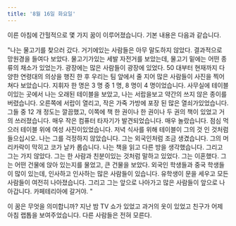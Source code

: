 ```yaml
---
title: '8월 16일 화요일'
---
```

이른 아침에 간헐적으로 몇 가지 꿈이 이루어졌습니다. 기본 내용은 다음과 같습니다.

"나는 물고기를 찾으러 갔다. 거기에있는 사람들은 아무 말도하지 않았다. 결과적으로 망원경을 들여다 보았다. 물고기가있는 세발 자전거를 보았는데, 물고기 밑에는 어떤 종류의 채소가 있었는가. 광장에는 많은 사람들이 광장에 있었다. 50 대부터 현재까지 다양한 연령대의 의상을 행진 한 후 우리는 팀 앞에서 줄 지어 많은 사람들이 사진을 찍어 쳐다 보았습니다. 지휘자 한 명은 3 명 중 1 명, 8 명이 4 명이었습니다. 사무실에 테이블이있는 곳에서 나는 오래된 테이블을 보았고, 나는 서랍을보고 약간의 쓰지 않은 종이를 버렸습니다. 오른쪽에 서랍이 열리고, 작은 가죽 가방에 포장 된 많은 열쇠가있었습니다. 그들 중 12 개 정도는 깔끔했고, 이쪽에 책 한 권이나 한 권이나 두 권의 책이 있었고 거의 쓰러졌습니다. 매우 작은 컴퓨터 타자기가 발견되었습니다. 매우 놀랐습니다. 점심 먹으러 테이블 위에 여성 사진이있었습니다. 저녁 식사를 위해 테이블이 그의 것 인 것처럼 들으십시오. 나는 그를 걱정하지 않았습니다. 그는 외국인처럼 조금 생겼습니다. 그의 머리카락이 막히고 코가 날카 롭습니다. 나는 책을 읽고 다른 방을 생각했습니다. 그리고 그는 가지 않았다. 그는 한 사람과 친분이있는 것처럼 말하고 있었다. 그는 이혼했다. 그는 어떤 건물에 앉아 있는지를 물었고, 큰 건물을 보았다. 외국인 학생들과 중국 학생들이 많이 있는데, 인사하고 인사하는 많은 사람들이 있습니다. 유학생이 문을 세우고 모든 사람들이 여전히 나아졌습니다. 그리고 그는 앞으로 나아가고 많은 사람들이 앞으로 나아갑니다. 카페테리아에 갈거야. "

이 꿈은 무엇을 의미합니까? 지난 밤 TV 쇼가 있었고 과거의 옷이 있었고 친구가 어제 아침 랩톱을 보여주었습니다. 다른 사람들은 전혀 모른다.

